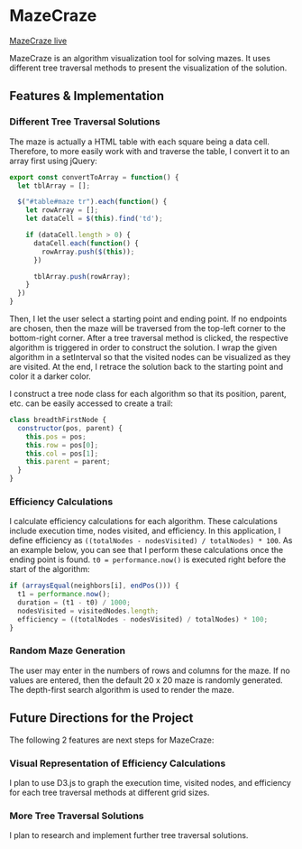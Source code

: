 # MazeCraze

[MazeCraze live][GitHubPages]

[GitHubPages]: https://aravi3.github.io/MazeCraze/

MazeCraze is an algorithm visualization tool for solving mazes. It uses different
tree traversal methods to present the visualization of the solution.

## Features & Implementation

### Different Tree Traversal Solutions

The maze is actually a HTML table with each square being a data cell. Therefore,
to more easily work with and traverse the table, I convert it to an array first
using jQuery:

```js
export const convertToArray = function() {
  let tblArray = [];

  $("#table#maze tr").each(function() {
    let rowArray = [];
    let dataCell = $(this).find('td');

    if (dataCell.length > 0) {
      dataCell.each(function() {
        rowArray.push($(this));
      })

      tblArray.push(rowArray);
    }
  })
}
```

Then, I let the user select a starting point and ending point. If no endpoints are
chosen, then the maze will be traversed from the top-left corner to the bottom-right
corner. After a tree traversal method is clicked, the respective algorithm is
triggered in order to construct the solution. I wrap the given algorithm in a
setInterval so that the visited nodes can be visualized as they are visited. At
the end, I retrace the solution back to the starting point and color it a darker
color.

I construct a tree node class for
each algorithm so that its position, parent, etc. can be easily accessed to create
a trail:

```js
class breadthFirstNode {
  constructor(pos, parent) {
    this.pos = pos;
    this.row = pos[0];
    this.col = pos[1];
    this.parent = parent;
  }
}
```

### Efficiency Calculations

I calculate efficiency calculations for each algorithm. These calculations include
execution time, nodes visited, and efficiency. In this application, I define
efficiency as `((totalNodes - nodesVisited) / totalNodes) * 100`. As an example
below, you can see that I perform these calculations once the ending point is found.
`t0 = performance.now()` is executed right before the start of the algorithm:

```js
if (arraysEqual(neighbors[i], endPos())) {
  t1 = performance.now();
  duration = (t1 - t0) / 1000;
  nodesVisited = visitedNodes.length;
  efficiency = ((totalNodes - nodesVisited) / totalNodes) * 100;
}
```

### Random Maze Generation

The user may enter in the numbers of rows and columns for the maze. If no values
are entered, then the default 20 x 20 maze is randomly generated. The depth-first
search algorithm is used to render the maze.

## Future Directions for the Project

The following 2 features are next steps
for MazeCraze:

### Visual Representation of Efficiency Calculations

I plan to use D3.js to graph the execution time, visited nodes, and efficiency
for each tree traversal methods at different grid sizes.

### More Tree Traversal Solutions

I plan to research and implement further tree traversal solutions.
